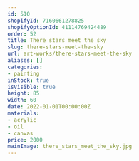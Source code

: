 ```yaml
---
id: 510
shopifyId: 7160661278825
shopifyOptionId: 41114769424489
order: 52
title: There stars meet the sky
slug: there-stars-meet-the-sky
url: art-works/there-stars-meet-the-sky
aliases: []
categories:
- painting
inStock: true
isVisible: true
height: 85
width: 60
date: 2022-01-01T00:00:00Z
materials:
- acrylic
- oil
- canvas
price: 2000
mainImage: there_stars_meet_the_sky.jpg
---
```

